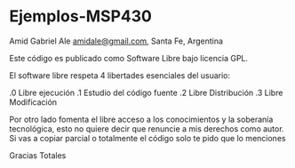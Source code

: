 Ejemplos-MSP430
===============

Amid Gabriel Ale    amidale@gmail.com, Santa Fe, Argentina

   Este código es publicado como Software Libre bajo licencia GPL.
   
   El software libre respeta 4 libertades esenciales del usuario:

   .0 Libre ejecución
   .1 Estudio del código fuente
   .2 Libre Distribución
   .3 Libre Modificación

   Por otro lado fomenta el libre acceso a los conocimientos y la soberanía tecnológica, esto no quiere decir que renuncie a mis derechos como autor.
   Si vas a copiar parcial o totalmente el código solo     te pido que lo menciones
 
   Gracias Totales

